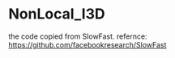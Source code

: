 # NonLocal_I3D
the code copied from SlowFast.
refernce: https://github.com/facebookresearch/SlowFast